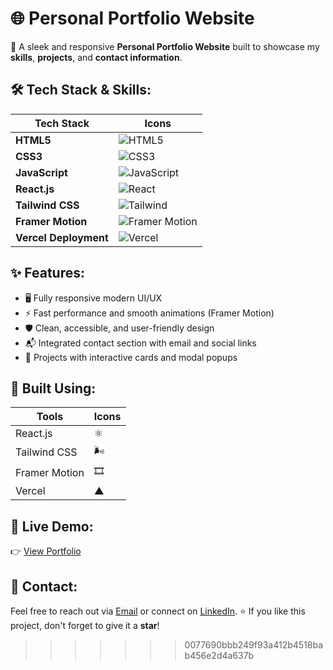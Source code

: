 
# 🌐 Personal Portfolio Website

🚀 A sleek and responsive **Personal Portfolio Website** built to showcase my **skills**, **projects**, and **contact information**.

## 🛠️ Tech Stack & Skills:

| Tech Stack     | Icons                                                                 |
|---------------|-----------------------------------------------------------------------|
| **HTML5**      | ![HTML5](https://img.shields.io/badge/-HTML5-E34F26?style=flat&logo=html5&logoColor=white) |
| **CSS3**       | ![CSS3](https://img.shields.io/badge/-CSS3-1572B6?style=flat&logo=css3&logoColor=white) |
| **JavaScript** | ![JavaScript](https://img.shields.io/badge/-JavaScript-F7DF1E?style=flat&logo=javascript&logoColor=black) |
| **React.js**   | ![React](https://img.shields.io/badge/-React-61DAFB?style=flat&logo=react&logoColor=black) |
| **Tailwind CSS** | ![Tailwind](https://img.shields.io/badge/-TailwindCSS-38B2AC?style=flat&logo=tailwind-css&logoColor=white) |
| **Framer Motion** | ![Framer Motion](https://img.shields.io/badge/-Framer_Motion-0055FF?style=flat&logo=framer&logoColor=white) |
| **Vercel Deployment** | ![Vercel](https://img.shields.io/badge/-Vercel-000?style=flat&logo=vercel&logoColor=white) |

## ✨ Features:

- 🖥️ Fully responsive modern UI/UX
- ⚡ Fast performance and smooth animations (Framer Motion)
- 🛡️ Clean, accessible, and user-friendly design
- 📬 Integrated contact section with email and social links
- 💼 Projects with interactive cards and modal popups

## 📌 Built Using:

| Tools          | Icons |
|---------------|-------|
| React.js       | ⚛️     |
| Tailwind CSS   | 🌬️     |
| Framer Motion  | 🎞️     |
| Vercel         | ▲      |


## 🔗 Live Demo:

👉 [View Portfolio](https://your-vercel-link.vercel.app)

## 💬 Contact:
Feel free to reach out via [Email](mailto:akshanshverma53@gmail.com) or connect on [LinkedIn](https://www.linkedin.com/in/akshansh-verma-b88082293/).
⭐ If you like this project, don't forget to give it a **star**!
>>>>>>> 0077690bbb249f93a412b4518bab456e2d4a637b
